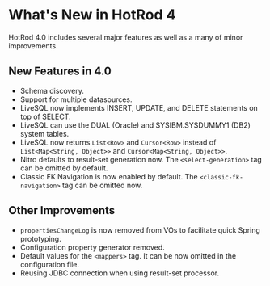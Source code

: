 # What's New in HotRod 4

HotRod 4.0 includes several major features as well as a many of minor improvements.

## New Features in 4.0

- Schema discovery.
- Support for multiple datasources.
- LiveSQL now implements INSERT, UPDATE, and DELETE statements on top of SELECT.
- LiveSQL can use the DUAL (Oracle) and SYSIBM.SYSDUMMY1 (DB2) system tables.
- LiveSQL now returns `List<Row>` and `Cursor<Row>` instead of `List<Map<String, Object>>` and `Cursor<Map<String, Object>>`.
- Nitro defaults to result-set generation now. The `<select-generation>` tag can be omitted by default.
- Classic FK Navigation is now enabled by default. The `<classic-fk-navigation>` tag can be omitted now.

## Other Improvements

- `propertiesChangeLog` is now removed from VOs to facilitate quick Spring prototyping.
- Configuration property generator removed.
- Default values for the `<mappers>` tag. It can be now omitted in the configuration file.
- Reusing JDBC connection when using result-set processor.


